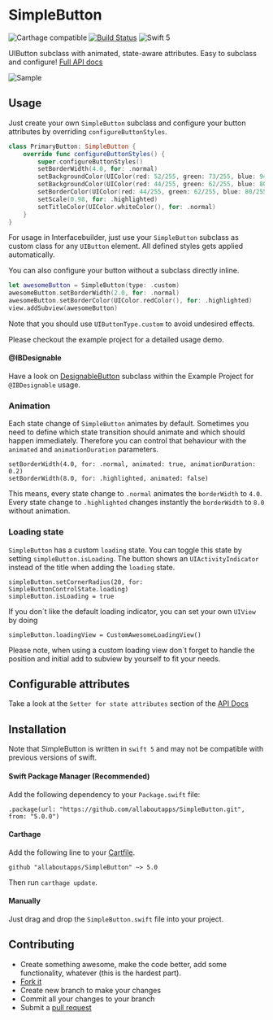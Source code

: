 # SimpleButton

![Carthage compatible](https://img.shields.io/badge/Carthage-compatible-4BC51D.svg?style=flat)
[![Build Status](https://travis-ci.org/aloco/SimpleButton.svg?branch=swift-3.0)](https://travis-ci.org/aloco/SimpleButton)
![Swift 5](https://img.shields.io/badge/Swift-5-orange.svg)


UIButton subclass with animated, state-aware attributes. Easy to subclass and configure! [Full API docs](http://aloco.github.io/SimpleButton/swift_output)



![Sample](https://raw.githubusercontent.com/aloco/SimpleButton/master/Resources/example.gif)



## Usage

Just create your own `SimpleButton` subclass and configure your button attributes by overriding `configureButtonStyles`.

```swift
class PrimaryButton: SimpleButton {
	override func configureButtonStyles() {
		super.configureButtonStyles()
    	setBorderWidth(4.0, for: .normal)
		setBackgroundColor(UIColor(red: 52/255, green: 73/255, blue: 94/255, alpha: 1.0), for: .normal)
		setBackgroundColor(UIColor(red: 44/255, green: 62/255, blue: 80/255, alpha: 1.0), for: .highlighted)
		setBorderColor(UIColor(red: 44/255, green: 62/255, blue: 80/255, alpha: 1.0), for: .normal)
		setScale(0.98, for: .highlighted)
		setTitleColor(UIColor.whiteColor(), for: .normal)
	}
}
```
For usage in Interfacebuilder, just use your `SimpleButton` subclass as custom class for any `UIButton` element. All defined styles gets applied automatically.

You can also configure your button without a subclass directly inline.

```swift
let awesomeButton = SimpleButton(type: .custom)
awesomeButton.setBorderWidth(2.0, for: .normal)
awesomeButton.setBorderColor(UIColor.redColor(), for: .highlighted)
view.addSubview(awesomeButton)
```
Note that you should use `UIButtonType.custom` to avoid undesired effects.

Please checkout the example project for a detailed usage demo.


#### @IBDesignable

Have a look on [DesignableButton](Example/DesignableButton.swift) subclass within the Example Project for `@IBDesignable` usage.

### Animation
Each state change of `SimpleButton` animates by default. Sometimes you need to define which state transition should animate and which should happen immediately. Therefore you can control that behaviour with the `animated` and `animationDuration` parameters. 

```
setBorderWidth(4.0, for: .normal, animated: true, animationDuration: 0.2)
setBorderWidth(8.0, for: .highlighted, animated: false)
```
This means, every state change to `.normal` animates the `borderWidth` to `4.0`. 
Every state change to `.highlighted` changes instantly the `borderWidth` to `8.0` without animation.

### Loading state

`SimpleButton` has a custom `loading` state. You can toggle this state by setting `simpleButton.isLoading`. The button shows an `UIActivityIndicator` instead of the title when adding the `loading` state.

```
simpleButton.setCornerRadius(20, for: SimpleButtonControlState.loading)
simpleButton.isLoading = true
```
If you don´t like the default loading indicator, you can set your own `UIView` by doing
```
simpleButton.loadingView = CustomAwesomeLoadingView()
```

Please note, when using a custom loading view don´t forget to handle the position and initial add to subview by yourself to fit your needs.

## Configurable attributes

Take a look at the ```Setter for state attributes``` section of the [API Docs](http://aloco.github.io/SimpleButton/swift_output/Classes/SimpleButton.html#/Setter%20for%20state%20attributes) 

## Installation

Note that SimpleButton is written in `swift 5` and may not be compatible with previous versions of swift. 

#### Swift Package Manager (Recommended)

Add the following dependency to your `Package.swift` file:

```
.package(url: "https://github.com/allaboutapps/SimpleButton.git", from: "5.0.0")
```

#### Carthage

Add the following line to your [Cartfile](https://github.com/Carthage/Carthage/blob/master/Documentation/Artifacts.md#cartfile).

```
github "allaboutapps/SimpleButton" ~> 5.0
```

Then run `carthage update`.

#### Manually

Just drag and drop the `SimpleButton.swift` file into  your project.


## Contributing

* Create something awesome, make the code better, add some functionality,
  whatever (this is the hardest part).
* [Fork it](http://help.github.com/forking/)
* Create new branch to make your changes
* Commit all your changes to your branch
* Submit a [pull request](http://help.github.com/pull-requests/)
